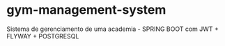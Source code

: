 # gym-management-system
Sistema de gerenciamento de uma academia - SPRING BOOT com JWT + FLYWAY + POSTGRESQL
